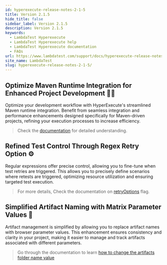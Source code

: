 ```yaml
---
id: hyperexecute-release-notes-2-1-5
title: Version 2.1.5
hide_title: false
sidebar_label: Version 2.1.5
description: Version 2.1.5
keywords:
  - LambdaTest Hyperexecute
  - LambdaTest Hyperexecute help
  - LambdaTest Hyperexecute documentation
  - FAQs
url: https://www.lambdatest.com/support/docs/hyperexecute-release-notes-2-1-5/
site_name: LambdaTest
slug: hyperexecute-release-notes-2-1-5/
---
```


<script type="application/ld+json"
      dangerouslySetInnerHTML={{ __html: JSON.stringify({
       "@context": "https://schema.org",
        "@type": "BreadcrumbList",
        "itemListElement": [{
          "@type": "ListItem",
          "position": 1,
          "name": "Home",
          "item": "https://www.lambdatest.com"
        },{
          "@type": "ListItem",
          "position": 2,
          "name": "Support",
          "item": "https://www.lambdatest.com/support/docs/"
        },{
          "@type": "ListItem",
          "position": 3,
          "name": "Version",
          "item": "https://www.lambdatest.com/support/docs/hyperexecute-release-notes-2-1-5/"
        }]
      })
    }}
></script>
## Optimize Maven Runtime Integration for Enhanced Project Development 🧑‍💻

Optimize your development workflow with HyperExecute's streamlined Maven runtime integration. Benefit from seamless integration and performance enhancements designed specifically for Maven-driven projects, refining your execution processes to increase efficiency.

> Check the [documentation](/support/docs/deep-dive-into-hyperexecute-yaml/#runtime) for detailed understanding.

## Refined Test Control Through Regex Retry Option ⚙️

Regular expressions offer precise control, allowing you to fine-tune when test retries are triggered. This allows you to precisely define scenarios where retests are triggered, optimizing resource utilization and ensuring targeted test execution.

> For more details, Check the documentation on [retryOptions](/support/docs/deep-dive-into-hyperexecute-yaml/#retryoptions) flag.

## Simplified Artifact Naming with Matrix Parameter Values 📝

Artifact management is simplified by allowing you to replace artifact names with browser parameter values. This enhancement ensures consistency and clarity in your project, making it easier to manage and track artifacts associated with different parameters.

> Go through the documentation to learn [how to change the artifacts folder name value](/support/docs/hyperexecute-artifacts/#:~:text=You%20can%20replace%20the%20Artifacts%20folder%20name%20value%20with%20any%20of%20the%20Matrix%20parameters%20value.)